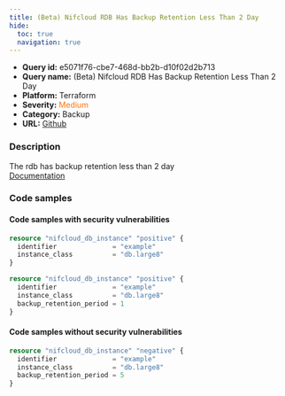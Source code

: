 ```yaml
---
title: (Beta) Nifcloud RDB Has Backup Retention Less Than 2 Day
hide:
  toc: true
  navigation: true
---
```


<style>
  .highlight .hll {
    background-color: #ff171742;
  }
  .md-content {
    max-width: 1100px;
    margin: 0 auto;
  }
</style>

-   **Query id:** e5071f76-cbe7-468d-bb2b-d10f02d2b713
-   **Query name:** (Beta) Nifcloud RDB Has Backup Retention Less Than 2 Day
-   **Platform:** Terraform
-   **Severity:** <span style="color:#ff7213">Medium</span>
-   **Category:** Backup
-   **URL:** [Github](https://github.com/Checkmarx/kics/tree/master/assets/queries/terraform/nifcloud/db_does_not_have_long_backup_retention)

### Description
The rdb has backup retention less than 2 day<br>
[Documentation](https://registry.terraform.io/providers/nifcloud/nifcloud/latest/docs/resources/db_instance#backup_retention_period)

### Code samples
#### Code samples with security vulnerabilities
```tf title="Positive test num. 1 - tf file" hl_lines="1"
resource "nifcloud_db_instance" "positive" {
  identifier              = "example"
  instance_class          = "db.large8"
}

```
```tf title="Positive test num. 2 - tf file" hl_lines="1"
resource "nifcloud_db_instance" "positive" {
  identifier              = "example"
  instance_class          = "db.large8"
  backup_retention_period = 1
}

```


#### Code samples without security vulnerabilities
```tf title="Negative test num. 1 - tf file"
resource "nifcloud_db_instance" "negative" {
  identifier              = "example"
  instance_class          = "db.large8"
  backup_retention_period = 5
}

```
